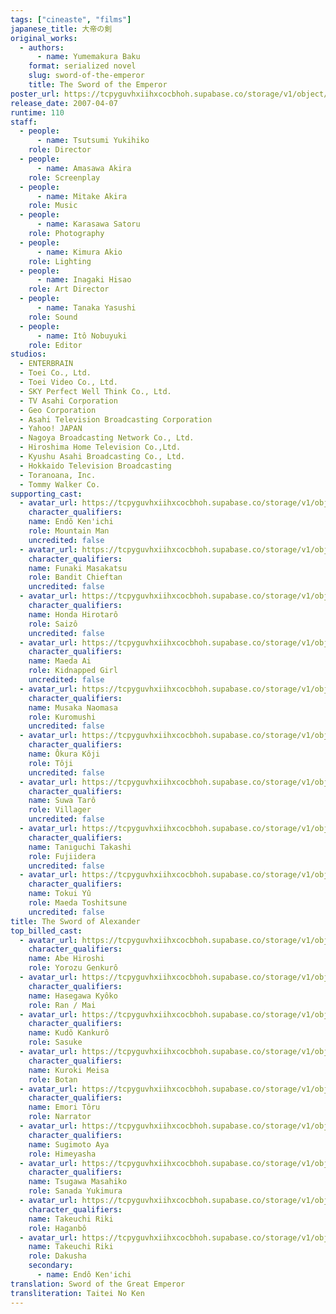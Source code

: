 ```yaml
---
tags: ["cineaste", "films"]
japanese_title: 大帝の剣
original_works:
  - authors:
      - name: Yumemakura Baku
    format: serialized novel
    slug: sword-of-the-emperor
    title: The Sword of the Emperor
poster_url: https://tcpyguvhxiihxcocbhoh.supabase.co/storage/v1/object/public/godzilla-cineaste-public/content/films/sword-of-alexander-2007/posters/sword-of-alexander-2007.jpg
release_date: 2007-04-07
runtime: 110
staff:
  - people:
      - name: Tsutsumi Yukihiko
    role: Director
  - people:
      - name: Amasawa Akira
    role: Screenplay
  - people:
      - name: Mitake Akira
    role: Music
  - people:
      - name: Karasawa Satoru
    role: Photography
  - people:
      - name: Kimura Akio
    role: Lighting
  - people:
      - name: Inagaki Hisao
    role: Art Director
  - people:
      - name: Tanaka Yasushi
    role: Sound
  - people:
      - name: Itô Nobuyuki
    role: Editor
studios:
  - ENTERBRAIN
  - Toei Co., Ltd.
  - Toei Video Co., Ltd.
  - SKY Perfect Well Think Co., Ltd.
  - TV Asahi Corporation
  - Geo Corporation
  - Asahi Television Broadcasting Corporation
  - Yahoo! JAPAN
  - Nagoya Broadcasting Network Co., Ltd.
  - Hiroshima Home Television Co.,Ltd.
  - Kyushu Asahi Broadcasting Co., Ltd.
  - Hokkaido Television Broadcasting
  - Toranoana, Inc.
  - Tommy Walker Co.
supporting_cast:
  - avatar_url: https://tcpyguvhxiihxcocbhoh.supabase.co/storage/v1/object/public/godzilla-cineaste-public/content/films/sword-of-alexander-2007/cast-avatars/kenichi-endo-0.jpg
    character_qualifiers:
    name: Endô Ken'ichi
    role: Mountain Man
    uncredited: false
  - avatar_url: https://tcpyguvhxiihxcocbhoh.supabase.co/storage/v1/object/public/godzilla-cineaste-public/content/films/sword-of-alexander-2007/cast-avatars/masakatsu-funaki-0.jpg
    character_qualifiers:
    name: Funaki Masakatsu
    role: Bandit Chieftan
    uncredited: false
  - avatar_url: https://tcpyguvhxiihxcocbhoh.supabase.co/storage/v1/object/public/godzilla-cineaste-public/content/films/sword-of-alexander-2007/cast-avatars/hirotaro-honda-0.jpg
    character_qualifiers:
    name: Honda Hirotarô
    role: Saizô
    uncredited: false
  - avatar_url: https://tcpyguvhxiihxcocbhoh.supabase.co/storage/v1/object/public/godzilla-cineaste-public/content/films/sword-of-alexander-2007/cast-avatars/ai-maeda-0.jpg
    character_qualifiers:
    name: Maeda Ai
    role: Kidnapped Girl
    uncredited: false
  - avatar_url: https://tcpyguvhxiihxcocbhoh.supabase.co/storage/v1/object/public/godzilla-cineaste-public/content/films/sword-of-alexander-2007/cast-avatars/naomasa-musaka-0.jpg
    character_qualifiers:
    name: Musaka Naomasa
    role: Kuromushi
    uncredited: false
  - avatar_url: https://tcpyguvhxiihxcocbhoh.supabase.co/storage/v1/object/public/godzilla-cineaste-public/content/films/sword-of-alexander-2007/cast-avatars/koji-okura-0.jpg
    character_qualifiers:
    name: Ôkura Kôji
    role: Tôji
    uncredited: false
  - avatar_url: https://tcpyguvhxiihxcocbhoh.supabase.co/storage/v1/object/public/godzilla-cineaste-public/content/films/sword-of-alexander-2007/cast-avatars/taro-suwa-0.jpg
    character_qualifiers:
    name: Suwa Tarô
    role: Villager
    uncredited: false
  - avatar_url: https://tcpyguvhxiihxcocbhoh.supabase.co/storage/v1/object/public/godzilla-cineaste-public/content/films/sword-of-alexander-2007/cast-avatars/takashi-taniguchi-0.jpg
    character_qualifiers:
    name: Taniguchi Takashi
    role: Fujiidera
    uncredited: false
  - avatar_url: https://tcpyguvhxiihxcocbhoh.supabase.co/storage/v1/object/public/godzilla-cineaste-public/content/films/sword-of-alexander-2007/cast-avatars/yu-tokui-0.jpg
    character_qualifiers:
    name: Tokui Yû
    role: Maeda Toshitsune
    uncredited: false
title: The Sword of Alexander
top_billed_cast:
  - avatar_url: https://tcpyguvhxiihxcocbhoh.supabase.co/storage/v1/object/public/godzilla-cineaste-public/content/films/sword-of-alexander-2007/cast-avatars/hiroshi-abe-0.jpg
    character_qualifiers:
    name: Abe Hiroshi
    role: Yorozu Genkurô
  - avatar_url: https://tcpyguvhxiihxcocbhoh.supabase.co/storage/v1/object/public/godzilla-cineaste-public/content/films/sword-of-alexander-2007/cast-avatars/kyoko-hasegawa-0.jpg
    character_qualifiers:
    name: Hasegawa Kyôko
    role: Ran / Mai
  - avatar_url: https://tcpyguvhxiihxcocbhoh.supabase.co/storage/v1/object/public/godzilla-cineaste-public/content/films/sword-of-alexander-2007/cast-avatars/kankuro-kudo-0.jpg
    character_qualifiers:
    name: Kudô Kankurô
    role: Sasuke
  - avatar_url: https://tcpyguvhxiihxcocbhoh.supabase.co/storage/v1/object/public/godzilla-cineaste-public/content/films/sword-of-alexander-2007/cast-avatars/meisa-kuroki-0.jpg
    character_qualifiers:
    name: Kuroki Meisa
    role: Botan
  - avatar_url: https://tcpyguvhxiihxcocbhoh.supabase.co/storage/v1/object/public/godzilla-cineaste-public/content/films/sword-of-alexander-2007/cast-avatars/toru-emori-0.jpg
    character_qualifiers:
    name: Emori Tôru
    role: Narrator
  - avatar_url: https://tcpyguvhxiihxcocbhoh.supabase.co/storage/v1/object/public/godzilla-cineaste-public/content/films/sword-of-alexander-2007/cast-avatars/aya-sugimoto-0.jpg
    character_qualifiers:
    name: Sugimoto Aya
    role: Himeyasha
  - avatar_url: https://tcpyguvhxiihxcocbhoh.supabase.co/storage/v1/object/public/godzilla-cineaste-public/content/films/sword-of-alexander-2007/cast-avatars/masahiko-tsugawa-0.jpg
    character_qualifiers:
    name: Tsugawa Masahiko
    role: Sanada Yukimura
  - avatar_url: https://tcpyguvhxiihxcocbhoh.supabase.co/storage/v1/object/public/godzilla-cineaste-public/content/films/sword-of-alexander-2007/cast-avatars/riki-takeuchi-0.jpg
    character_qualifiers:
    name: Takeuchi Riki
    role: Haganbô
  - avatar_url: https://tcpyguvhxiihxcocbhoh.supabase.co/storage/v1/object/public/godzilla-cineaste-public/content/films/sword-of-alexander-2007/cast-avatars/riki-takeuchi-1.jpg
    name: Takeuchi Riki
    role: Dakusha
    secondary:
      - name: Endô Ken'ichi
translation: Sword of the Great Emperor
transliteration: Taitei No Ken
---
```

